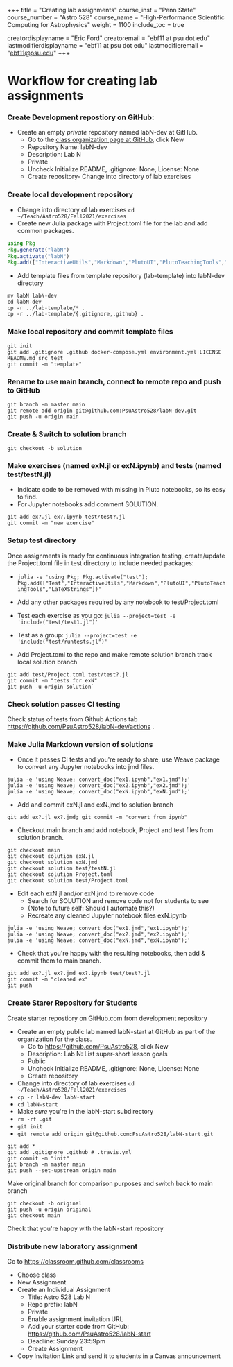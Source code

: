 +++
title = "Creating lab assignments"
course_inst = "Penn State"
course_number = "Astro 528"
course_name = "High-Performance Scientific Computing for Astrophysics"
weight = 1100
include_toc = true

creatordisplayname = "Eric Ford"
creatoremail = "ebf11 at psu dot edu"
lastmodifierdisplayname = "ebf11 at psu dot edu"
lastmodifieremail = "ebf11@psu.edu"
+++

# Workflow for creating lab assignments

### Create Development repostiory on GitHub:
   - Create an empty _private_ repository named labN-dev at GitHub.
      + Go to the [class organization page at GitHub](https://github.com/PsuAstro528), click New
      + Repository Name: labN-dev
      + Description: Lab N
      + Private
      + Uncheck Initialize README, .gitignore: None, License: None
      + Create repository- Change into directory of lab exercises

### Create local development repository 
- Change into directory of lab exercises `cd ~/Teach/Astro528/Fall2021/exercises`
- Create new Julia package with Project.toml file for the lab and add common packages.
```julia
using Pkg
Pkg.generate("labN")
Pkg.activate("labN")
Pkg.add(["InteractiveUtils","Markdown","PlutoUI","PlutoTeachingTools","LaTeXStrings"])
```

- Add template files from template repository (lab-template) into labN-dev directory
```shell
mv labN labN-dev
cd labN-dev
cp -r ../lab-template/* .
cp -r ../lab-template/{.gitignore,.github} .
```
### Make local repository and commit template files 

```shell
git init
git add .gitignore .github docker-compose.yml environment.yml LICENSE README.md src test
git commit -m "template"
```

### Rename to use main branch, connect to remote repo and push to GitHub
```shell
git branch -m master main
git remote add origin git@github.com:PsuAstro528/labN-dev.git
git push -u origin main
```

### Create & Switch to solution branch
```shell
git checkout -b solution
```
### Make exercises (named exN.jl or exN.ipynb) and tests (named test/testN.jl)
   - Indicate code to be removed with missing in Pluto notebooks, so its easy to find.  
   - For Jupyter notebooks add comment SOLUTION.

```shell
git add ex?.jl ex?.ipynb test/test?.jl
git commit -m "new exercise"
```
### Setup test directory
Once assignments is ready for continuous integration testing, create/update the Project.toml file in test directory to include needed packages:
   - `julia -e 'using Pkg; Pkg.activate("test"); Pkg.add(["Test","InteractiveUtils","Markdown","PlutoUI","PlutoTeachingTools","LaTeXStrings"])'`
   - Add any other packages required by any notebook to test/Project.toml
   - Test each exercise as you go:  `julia --project=test -e 'include("test/test1.jl")'`
   - Test as a group:  `julia --project=test -e 'include("test/runtests.jl")'`


- Add Project.toml to the repo and make remote solution branch track local solution branch
```shell
git add test/Project.toml test/test?.jl
git commit -m "tests for exN"
git push -u origin solution`
```

### Check solution passes CI testing

Check status of tests from Github Actions tab https://github.com/PsuAstro528/labN-dev/actions .


### Make Julia Markdown version of solutions

- Once it passes CI tests and you're ready to share, use Weave package to convert any Jupyter notebooks into jmd files.

```shell
julia -e 'using Weave; convert_doc("ex1.ipynb","ex1.jmd");'
julia -e 'using Weave; convert_doc("ex2.ipynb","ex2.jmd");'
julia -e 'using Weave; convert_doc("exN.ipynb","exN.jmd");'
```

- Add and commit exN.jl and exN.jmd to solution branch

```shell
git add ex?.jl ex?.jmd; git commit -m "convert from ipynb"
```

- Checkout main branch and add notebook, Project and test files from solution branch.
```shell
git checkout main
git checkout solution exN.jl
git checkout solution exN.jmd
git checkout solution test/testN.jl
git checkout solution Project.toml
git checkout solution test/Project.toml
```

- Edit each exN.jl and/or exN.jmd to remove code
   - Search for SOLUTION and remove code not for students to see
   - (Note to future self: Should I automate this?)
   - Recreate any cleaned Jupyter notebook files exN.ipynb

```shell
julia -e 'using Weave; convert_doc("ex1.jmd","ex1.ipynb");'
julia -e 'using Weave; convert_doc("ex2.jmd","ex2.ipynb");'
julia -e 'using Weave; convert_doc("exN.jmd","exN.ipynb");'
```

   - Check that you're happy with the resulting notebooks, then add & commit them to main branch.

```shell
git add ex?.jl ex?.jmd ex?.ipynb test/test?.jl
git commit -m "cleaned ex"
git push
```

### Create Starer Repository for Students
Create starter repostiory on GitHub.com from development repository

   - Create an empty public lab named labN-start at GitHub as part of the organization for the class.
      + Go to https://github.com/PsuAstro528, click New
      + Description: Lab N:  List super-short lesson goals
      + Public
      + Uncheck Initialize README, .gitignore: None, License: None
      + Create repository
   - Change into directory of lab exercises `cd ~/Teach/Astro528/Fall2021/exercises`
   - `cp -r labN-dev labN-start`
   - `cd labN-start`
   - Make _sure_ you're in the labN-start subdirectory
   - `rm -rf .git`
   - `git init`
   - `git remote add origin git@github.com:PsuAstro528/labN-start.git`
<!--   - Edit .travis.yml to no longer just test solution and now exclude original branch -->

```shell
git add *
git add .gitignore .github # .travis.yml
git commit -m "init"
git branch -m master main
git push --set-upstream origin main
```

Make original branch for comparison purposes and switch back to main branch
```shell
git checkout -b original
git push -u origin original
git checkout main
```

Check that you're happy with the labN-start repository

### Distribute new laboratory assignment
Go to https://classroom.github.com/classrooms

   - Choose class
   - New Assignment
   - Create an Individual Assignment
      -  Title: Astro 528 Lab N
      -  Repo prefix: labN
      -  Private
      -  Enable assignment invitation URL
      -  Add your starter code from GitHub:  https://github.com/PsuAstro528/labN-start
      - Deadline: Sunday 23:59pm
      - Create Assignment
   -  Copy Invitation Link and send it to students in a Canvas announcement
